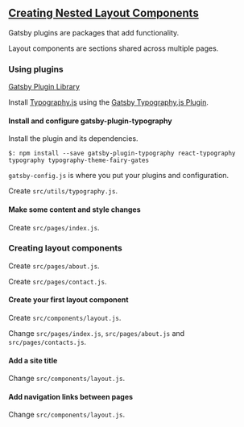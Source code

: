 ## [Creating Nested Layout Components](https://www.gatsbyjs.org/tutorial/part-three/)

Gatsby plugins are packages that add functionality.  

Layout components are sections shared across multiple pages.  

### Using plugins

[Gatsby Plugin Library](https://www.gatsbyjs.org/plugins/)

Install [Typography.js](https://kyleamathews.github.io/typography.js/) using the [Gatsby Typography.js Plugin](https://www.gatsbyjs.org/packages/gatsby-plugin-typography/).  

#### Install and configure gatsby-plugin-typography

Install the plugin and its dependencies.  

```
$: npm install --save gatsby-plugin-typography react-typography typography typography-theme-fairy-gates
```

`gatsby-config.js` is where you put your plugins and configuration.  

Create `src/utils/typography.js`.  

#### Make some content and style changes

Create `src/pages/index.js`.  

### Creating layout components

Create `src/pages/about.js`.  

Create `src/pages/contact.js`.  

#### Create your first layout component

Create `src/components/layout.js`.  

Change `src/pages/index.js`, `src/pages/about.js` and `src/pages/contacts.js`.  

#### Add a site title

Change `src/components/layout.js`.  

#### Add navigation links between pages

Change `src/components/layout.js`.  
